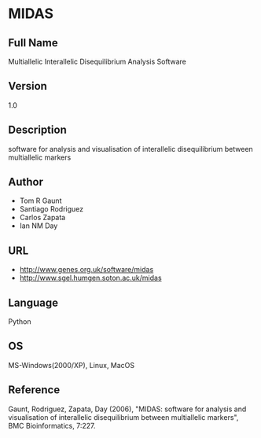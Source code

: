 # MIDAS

## Full Name
Multiallelic Interallelic Disequilibrium Analysis Software

## Version
1.0

## Description
software for analysis and visualisation of interallelic disequilibrium between multiallelic markers

## Author
* Tom R Gaunt
* Santiago Rodriguez
* Carlos Zapata
* Ian NM Day

## URL
* http://www.genes.org.uk/software/midas
* http://www.sgel.humgen.soton.ac.uk/midas

## Language
Python

## OS
MS-Windows(2000/XP), Linux, MacOS

## Reference
Gaunt, Rodriguez, Zapata, Day (2006), "MIDAS: software for analysis and visualisation of interallelic disequilibrium between multiallelic markers", BMC Bioinformatics, 7:227.